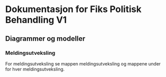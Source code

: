 # Dokumentasjon for Fiks Politisk Behandling V1



## Diagrammer og modeller

### Meldingsutveksling
For meldingsutveksling se mappen meldingsutveksling og mappene under for hver meldingsutveksling.

